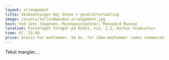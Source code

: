 ```yaml
---
layout: arrangement
title: Skibsætningen Høj Stene + generalforsamling
image: /assets/tollundmanden-arrangement.jpg
host: Ved Jens Jeppesen, Museumsinspektør, Moesgård Museum
location: Foredraget foregår på Dokk1, niv. 2.2, Aarhus Stadsarkiv
time: Kl. 19.00
price: Gratis for medlemmer. 50 kr. for ikke-medlemmer (uden stemmeret ved generalforsamling)
---
```


Tekst mangler....
